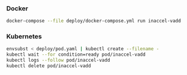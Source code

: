 ### Docker

```sh
docker-compose --file deploy/docker-compose.yml run inaccel-vadd
```

### Kubernetes

```sh
envsubst < deploy/pod.yaml | kubectl create --filename -
kubectl wait --for condition=ready pod/inaccel-vadd
kubectl logs --follow pod/inaccel-vadd
kubectl delete pod/inaccel-vadd
```
